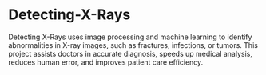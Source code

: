 # Detecting-X-Rays
Detecting X-Rays uses image processing and machine learning to identify abnormalities in X-ray images, such as fractures, infections, or tumors. This project assists doctors in accurate diagnosis, speeds up medical analysis, reduces human error, and improves patient care efficiency.
